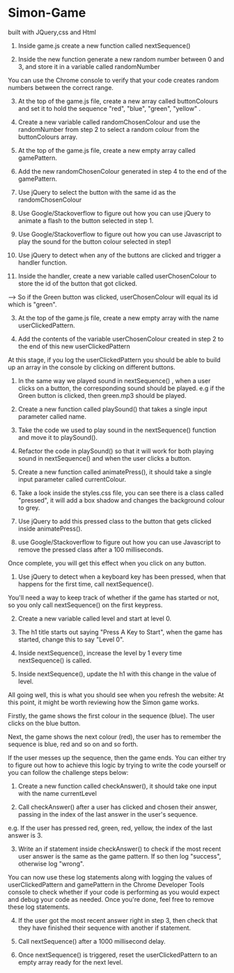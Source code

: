 # Simon-Game
built with JQuery,css and Html
1. Inside game.js create a new function called nextSequence()

2. Inside the new function generate a new random number between 0 and 3, and store it in a variable called randomNumber

You can use the Chrome console to verify that your code creates random numbers between the correct range.


3. At the top of the game.js file, create a new array called buttonColours and set it to hold the sequence "red", "blue", "green", "yellow" .

4. Create a new variable called randomChosenColour and use the randomNumber from step 2 to select a random colour from the buttonColours array.

5. At the top of the game.js file, create a new empty array called gamePattern.

6. Add the new randomChosenColour generated in step 4 to the end of the gamePattern.

1. Use jQuery to select the button with the same id as the randomChosenColour

2. Use Google/Stackoverflow to figure out how you can use jQuery to animate a flash to the button selected in step 1.
3. Use Google/Stackoverflow to figure out how you can use Javascript to play the sound for the button colour selected in step1
1. Use jQuery to detect when any of the buttons are clicked and trigger a handler function.

2. Inside the handler, create a new variable called userChosenColour to store the id of the button that got clicked.

--> So if the Green button was clicked, userChosenColour will equal its id which is "green".


3. At the top of the game.js file, create a new empty array with the name userClickedPattern.

4. Add the contents of the variable userChosenColour created in step 2 to the end of this new userClickedPattern

At this stage, if you log the userClickedPattern you should be able to build up an array in the console by clicking on different buttons.
1. In the same way we played sound in nextSequence() , when a user clicks on a button, the corresponding sound should be played. e.g if the Green button is clicked, then green.mp3 should be played.

2. Create a new function called playSound() that takes a single input parameter called name.

3. Take the code we used to play sound in the nextSequence() function and move it to playSound().

4. Refactor the code in playSound() so that it will work for both playing sound in nextSequence() and when the user clicks a button.
1. Create a new function called animatePress(), it should take a single input parameter called currentColour.

2. Take a look inside the styles.css file, you can see there is a class called "pressed", it will add a box shadow and changes the background colour to grey.


3. Use jQuery to add this pressed class to the button that gets clicked inside animatePress().

4. use Google/Stackoverflow to figure out how you can use Javascript to remove the pressed class after a 100 milliseconds.

Once complete, you will get this effect when you click on any button.
1. Use jQuery to detect when a keyboard key has been pressed, when that happens for the first time, call nextSequence().

You'll need a way to keep track of whether if the game has started or not, so you only call nextSequence() on the first keypress.

2. Create a new variable called level and start at level 0.

3. The h1 title starts out saying "Press A Key to Start", when the game has started, change this to say "Level 0".

4. Inside nextSequence(), increase the level by 1 every time nextSequence() is called.

5. Inside nextSequence(), update the h1 with this change in the value of level.

All going well, this is what you should see when you refresh the website:
At this point, it might be worth reviewing how the Simon game works.

Firstly, the game shows the first colour in the sequence (blue). The user clicks on the blue button.

Next, the game shows the next colour (red), the user has to remember the sequence is blue, red and so on and so forth.

If the user messes up the sequence, then the game ends.
You can either try to figure out how to achieve this logic by trying to write the code yourself or you can follow the challenge steps below:

1. Create a new function called checkAnswer(), it should take one input with the name currentLevel

2. Call checkAnswer() after a user has clicked and chosen their answer, passing in the index of the last answer in the user's sequence.

e.g. If the user has pressed red, green, red, yellow, the index of the last answer is 3.

3. Write an if statement inside checkAnswer() to check if the most recent user answer is the same as the game pattern. If so then log "success", otherwise log "wrong".

You can now use these log statements along with logging the values of userClickedPattern and gamePattern in the Chrome Developer Tools console to check whether if your code is performing as you would expect and debug your code as needed. Once you're done, feel free to remove these log statements.

4. If the user got the most recent answer right in step 3, then check that they have finished their sequence with another if statement.

5. Call nextSequence() after a 1000 millisecond delay.

6. Once nextSequence() is triggered, reset the userClickedPattern to an empty array ready for the next level.

